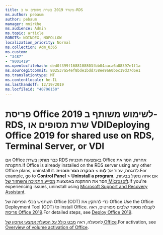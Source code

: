 ```yaml
---
title: משרד 2019 בשרת מסופים או ב-RDS
ms.author: pebaum
author: pebaum
manager: mnirkhe
ms.audience: Admin
ms.topic: article
ROBOTS: NOINDEX, NOFOLLOW
localization_priority: Normal
ms.collection: Adm_O365
ms.custom:
- "3487"
- "9001419"
ms.openlocfilehash: ded0f399f1688108803fbb04aaca6a88397e1f1a
ms.sourcegitcommit: 802537a54ef8bde1bdd758ee9a60b6c19d37d6e1
ms.translationtype: MT
ms.contentlocale: he-IL
ms.lasthandoff: 12/19/2019
ms.locfileid: "40796150"
---
```

# <a name="deploying-office-2019-for-shared-use-on-rds-terminal-server-or-vdi"></a><span data-ttu-id="fdaeb-102">פריסת Office 2019 לשימוש משותף ב-RDS, שרת מסופים או VDI</span><span class="sxs-lookup"><span data-stu-id="fdaeb-102">Deploying Office 2019 for shared use on RDS, Terminal Server, or VDI</span></span>

<span data-ttu-id="fdaeb-103">אם Office כבר מותקן בשרת RDS באמצעות תוכניות Office אחרות, הסר את התקנתה.</span><span class="sxs-lookup"><span data-stu-id="fdaeb-103">If Office is already installed on the RDS server using any other Office plans, uninstall it.</span></span> <span data-ttu-id="fdaeb-104">לדוגמה, עבור אל **לוח** > **הבקרה הסר תוכנית**.</span><span class="sxs-lookup"><span data-stu-id="fdaeb-104">For example, go to **Control Panel** > **Uninstall a program**.</span></span> <span data-ttu-id="fdaeb-105">אם אתה נתקל בבעיות, הסר את ההתקנה באמצעות [מסייע התמיכה והשחזור של Microsoft](https://aka.ms/SARA-OfficeUninstall-Alchemy).</span><span class="sxs-lookup"><span data-stu-id="fdaeb-105">If you're experiencing issues, uninstall using [Microsoft Support and Recovery Assistant](https://aka.ms/SARA-OfficeUninstall-Alchemy).</span></span> 

<span data-ttu-id="fdaeb-106">השתמש בכלי הפריסה של Office (ODT) כדי להתקין את Office.</span><span class="sxs-lookup"><span data-stu-id="fdaeb-106">Use the Office Deployment Tool (ODT) to install Office.</span></span> <span data-ttu-id="fdaeb-107">לקבלת מספר שלבים מפורטים, ראה [פריסת Office 2019](https://docs.microsoft.com/deployoffice/office2019/deploy).</span><span class="sxs-lookup"><span data-stu-id="fdaeb-107">For detailed steps, see [Deploy Office 2019](https://docs.microsoft.com/deployoffice/office2019/deploy).</span></span>

<span data-ttu-id="fdaeb-108">להפעלה, ראה [מבט כולל על הפעלת אמצעי אחסון של Office](https://docs.microsoft.com/deployoffice/vlactivation/plan-volume-activation-of-office).</span><span class="sxs-lookup"><span data-stu-id="fdaeb-108">For activation, see [Overview of volume activation of Office](https://docs.microsoft.com/deployoffice/vlactivation/plan-volume-activation-of-office).</span></span>